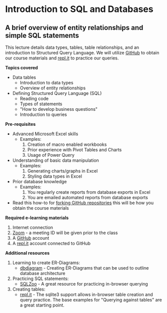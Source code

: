 # Introduction to SQL and Databases
## A brief overview of entity relationships and simple SQL statements

This lecture details data types, tables, table relationships, and an introduction to Structured Query Language. We will utilize [GitHub](http://github.com) to obtain our course materials and [repl.it](http://repl.it) to practice our queries.

**Topics covered**
* Data tables
    * Introduction to data types
    * Overview of entity relationships
* Defining Structured Query Language (SQL)
    * Reading code
    * Types of statements
    * "How to develop business questions"
    * Introduction to queries

**Pre-requisites**
* Advanced Microsoft Excel skills
    * Examples:
        1. Creation of macro enabled workbooks
        2. Prior experience with Pivot Tables and Charts
        3. Usage of Power Query
* Understanding of basic data manipulation
    * Examples:
        1. Generating charts/graphs in Excel
        2. Styling data types in Excel
* Prior database knowledge
    * Examples:
        1. You regularly create reports from database exports in Excel
        2. You are emailed automated reports from database exports
* Read this how-to for [forking GitHub repositories](https://help.github.com/en/enterprise/2.13/user/articles/fork-a-repo#fork-an-example-repository) this will be how you obtain the course materials

**Required e-learning materials**
1. Internet connection
2. [Zoom](https://zoom.us/) - a meeting ID will be given prior to the class
3. A [GitHub](http://github.com) account
4. A [repl.it](http://repl.it) account connected to GitHub

**Additional resources**
1. Learning to create ER-Diagrams:
  	- [dbdiagram](https://dbdiagram.io/home) - Creating ER-Diagrams that can be used to outline database architecture
2. Practicing SQL statements:
    - [SQLZoo](https://sqlzoo.net/) - A great resource for practicing in-browser querying
3. Creating tables:
    - [repl.it](https://repl.it/) - The sqlite3 support allows in-browser table creation and query practice. The base examples for "Querying against tables" are a great starting point.
